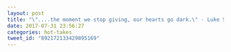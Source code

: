 ```yaml
---
layout: post
title: "\"....the moment we stop giving, our hearts go dark.\" - Luke Smallbone of @4kingandcountry"
date: 2017-07-31 23:56:27
categories: hot-takes
tweet_id: "892172133429895169"
---
```



<!-- Original tweet: https://twitter.com/i/status/892172133429895169 -->